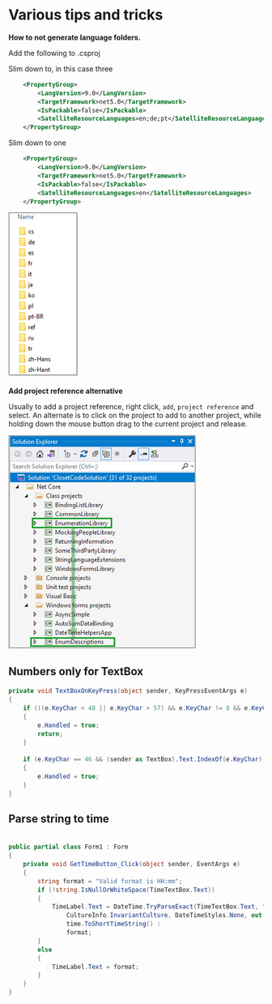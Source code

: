 # Various tips and tricks

**How to not generate language folders.**

Add the following to .csproj

Slim down to, in this case three

```xml
	<PropertyGroup>
		<LangVersion>9.0</LangVersion>
		<TargetFramework>net5.0</TargetFramework>
		<IsPackable>false</IsPackable>
		<SatelliteResourceLanguages>en;de;pt</SatelliteResourceLanguages>
	</PropertyGroup>
```

Slim down to one

```xml
	<PropertyGroup>
		<LangVersion>9.0</LangVersion>
		<TargetFramework>net5.0</TargetFramework>
		<IsPackable>false</IsPackable>
		<SatelliteResourceLanguages>en</SatelliteResourceLanguages>
	</PropertyGroup>
```

![Satellite Resource Languages](assets/TipsTricks/SatelliteResourceLanguages.png)

**Add project reference alternative**

Usually to add a project reference, right click, `add`, `project reference` and select. An alternate is to click on the project to add to another project, while holding down the mouse button drag to the current project and release.

![image](assets/TipsTricks/AddReferenceInSolutionExplorer.png)


## Numbers only for TextBox

```csharp
private void TextBoxOnKeyPress(object sender, KeyPressEventArgs e)
{
    if (((e.KeyChar < 48 || e.KeyChar > 57) && e.KeyChar != 8 && e.KeyChar != 46))
    {
        e.Handled = true;
        return;
    }

    if (e.KeyChar == 46 && (sender as TextBox).Text.IndexOf(e.KeyChar) != -1)
    {
        e.Handled = true;
    }
}
```

## Parse string to time

```csharp

public partial class Form1 : Form
{
    private void GetTimeButton_Click(object sender, EventArgs e)
    {
        string format = "Valid format is HH:mm";
        if (!string.IsNullOrWhiteSpace(TimeTextBox.Text))
        {
            TimeLabel.Text = DateTime.TryParseExact(TimeTextBox.Text, "HH:mm", 
                CultureInfo.InvariantCulture, DateTimeStyles.None, out var time) ?
                time.ToShortTimeString() : 
                format;
        }
        else
        {
            TimeLabel.Text = format;
        }
    }
}
```
